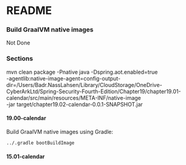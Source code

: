 # README #

### Build GraalVM native images ###

Not Done


### Sections ###

mvn clean package -Pnative
java -Dspring.aot.enabled=true \
-agentlib:native-image-agent=config-output-dir=/Users/Badr.NassLahsen/Library/CloudStorage/OneDrive-CyberArkLtd/Spring-Security-Fourth-Edition/Chapter19/chapter19.01-calendar/src/main/resources/META-INF/native-image \
-jar target/chapter19.02-calendar-0.0.1-SNAPSHOT.jar


#### 19.00-calendar ####

Build GraalVM native images using Gradle:

```sh
../.gradle bootBuildImage
```


#### 15.01-calendar ####


